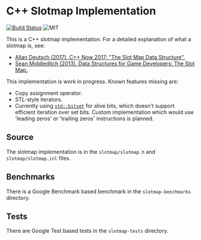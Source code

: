 # C++ Slotmap Implementation

[![Build Status](https://github.com/nnen/slotmap/actions/workflows/cmake-multi-platform.yml/badge.svg)](https://github.com/nnen/slotmap/actions/)
![MIT](https://img.shields.io/badge/license-MIT-blue.svg)

This is a C++ slotmap implementation. For a detailed explanation of what a
slotmap is, see:

 * [Allan Deutsch (2017). C++ Now 2017: "The Slot Map Data Structure".](https://youtu.be/SHaAR7XPtNU?si=6clk4jhFL_sk50lY)
 * [Sean Middleditch (2013). Data Structures for Game Developers: The Slot Map.](https://web.archive.org/web/20180121142549/http://seanmiddleditch.com/data-structures-for-game-developers-the-slot-map/)

This implementation is work in progress. Known features missing are:

 * Copy assignment operator.
 * STL-style iterators.
 * Currently using [`std::bitset`](https://en.cppreference.com/w/cpp/utility/bitset) 
   for alive bits, which doesn't support efficient iteration over set bits. Custom 
   implementation which would use 'leading zeros' or 'trailing zeros' instructions is planned.

## Source

The slotmap implementation is in the `slotmap/slotmap.h` and `slotmap/slotmap.inl` files.

## Benchmarks

There is a Google Benchmark based benchmark in the `slotmap-benchmarks` directory.

## Tests

There are Google Test based tests in the `slotmap-tests` directory.
